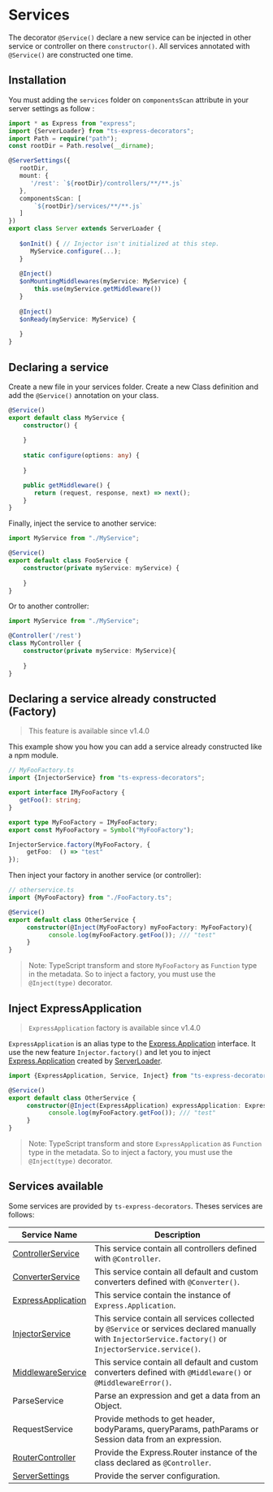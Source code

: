 # Services

The decorator `@Service()` declare a new service can be injected in other service or controller on there `constructor()`.
All services annotated with `@Service()` are constructed one time.

## Installation

You must adding the `services` folder on `componentsScan` attribute in your server settings as follow :
 
```typescript
import * as Express from "express";
import {ServerLoader} from "ts-express-decorators";
import Path = require("path");
const rootDir = Path.resolve(__dirname);

@ServerSettings({
   rootDir,
   mount: {
      '/rest': `${rootDir}/controllers/**/**.js`
   },
   componentsScan: [
       `${rootDir}/services/**/**.js`
   ]
})
export class Server extends ServerLoader {
   
   $onInit() { // Injector isn't initialized at this step.
      MyService.configure(...);
   }
   
   @Inject()
   $onMountingMiddlewares(myService: MyService) {
       this.use(myService.getMiddleware())
   }
   
   @Inject()
   $onReady(myService: MyService) {
       
   }
}       
```

## Declaring a service

Create a new file in your services folder. Create a new Class definition and add the `@Service()` annotation on your class.

```typescript
@Service()
export default class MyService {
    constructor() {
    
    }
    
    static configure(options: any) {
       
    }

    public getMiddleware() {
       return (request, response, next) => next();    
    }
}
```

Finally, inject the service to another service:
```typescript
import MyService from "./MyService";

@Service()
export default class FooService {
    constructor(private myService: myService) {
    
    }
}
```
Or to another controller: 

```typescript
import MyService from "./MyService";

@Controller('/rest') 
class MyController {
    constructor(private myService: MyService){
    
    }
}  
```

## Declaring a service already constructed (Factory)

> This feature is available since v1.4.0

This example show you how you can add a service already constructed like a npm module.

```typescript
// MyFooFactory.ts
import {InjectorService} from "ts-express-decorators";

export interface IMyFooFactory {
   getFoo(): string;
}

export type MyFooFactory = IMyFooFactory;
export const MyFooFactory = Symbol("MyFooFactory");

InjectorService.factory(MyFooFactory, {
     getFoo:  () => "test"
});
```
Then inject your factory in another service (or controller):
```typescript
// otherservice.ts
import {MyFooFactory} from "./FooFactory.ts";

@Service()
export default class OtherService {
     constructor(@Inject(MyFooFactory) myFooFactory: MyFooFactory){
           console.log(myFooFactory.getFoo()); /// "test"
     }
}
```
> Note: TypeScript transform and store `MyFooFactory` as `Function` type in the metadata. So to inject a factory, you must use the `@Inject(type)` decorator.

## Inject ExpressApplication
> `ExpressApplication` factory is available since v1.4.0

`ExpressApplication` is an alias type to the [Express.Application](http://expressjs.com/fr/4x/api.html#app) interface. It use the new feature `Injector.factory()` and let you to inject [Express.Application](http://expressjs.com/fr/4x/api.html#app) created by [ServerLoader](https://github.com/Romakita/ts-express-decorators/wiki/Class:-ServerLoader).

```typescript
import {ExpressApplication, Service, Inject} from "ts-express-decorators";

@Service()
export default class OtherService {
     constructor(@Inject(ExpressApplication) expressApplication: ExpressApplication){
           console.log(myFooFactory.getFoo()); /// "test"
     }
}
```
> Note: TypeScript transform and store `ExpressApplication` as `Function` type in the metadata. So to inject a factory, you must use the `@Inject(type)` decorator.

## Services available

Some services are provided by `ts-express-decorators`. Theses services are follows:

Service Name | Description
--- | ---
[ControllerService](https://github.com/Romakita/ts-express-decorators/wiki/Controllers) | This service contain all controllers defined with `@Controller`. 
[ConverterService](https://github.com/Romakita/ts-express-decorators/wiki/Converters) | This service contain all default and custom converters defined with `@Converter()`.
[ExpressApplication](https://github.com/Romakita/ts-express-decorators/wiki/ExpressApplication) | This service contain the instance of `Express.Application`.
[InjectorService](https://github.com/Romakita/ts-express-decorators/wiki/InjectorService) | This service contain all services collected by `@Service` or services declared manually with `InjectorService.factory()` or `InjectorService.service()`.
[MiddlewareService](https://github.com/Romakita/ts-express-decorators/wiki/Middlewares) | This service contain all default and custom converters defined with `@Middleware()` or `@MiddlewareError()`.
ParseService | Parse an expression and get a data from an Object.
RequestService | Provide methods to get header, bodyParams, queryParams, pathParams or Session data from an expression.
[RouterController](https://github.com/Romakita/ts-express-decorators/wiki/RouterController) | Provide the Express.Router instance of the class declared as `@Controller`.
[ServerSettings](https://github.com/Romakita/ts-express-decorators/wiki/ServerSettings) | Provide the server configuration.


